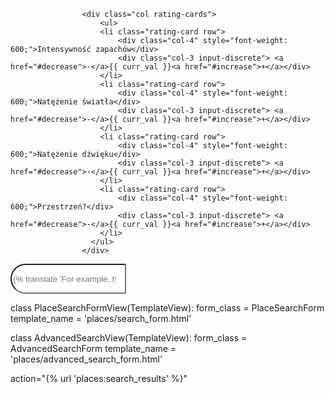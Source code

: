
					<div class="col rating-cards">
						<ul>
						<li class="rating-card row">
							<div class="col-4" style="font-weight: 600;">Intensywność zapachów</div>
							<div class="col-3 input-discrete"> <a href="#decrease">-</a>{{ curr_val }}<a href="#increase">+</a></div>
						</li>
						<li class="rating-card row">
							<div class="col-4" style="font-weight: 600;">Natężenie światła</div>
							<div class="col-3 input-discrete"> <a href="#decrease">-</a>{{ curr_val }}<a href="#increase">+</a></div>
						</li>
						<li class="rating-card row">
							<div class="col-4" style="font-weight: 600;">Natężenie dźwięku</div>
							<div class="col-3 input-discrete"> <a href="#decrease">-</a>{{ curr_val }}<a href="#increase">+</a></div>
						</li>
						<li class="rating-card row">
							<div class="col-4" style="font-weight: 600;">Przestrzeń?</div>
							<div class="col-3 input-discrete"> <a href="#decrease">-</a>{{ curr_val }}<a href="#increase">+</a></div>
						</li>
					  </ul>
					</div>

 <div class="input-main">
        <input class="form-control mr-sm-2" type="search" placeholder="{% translate 'For example, type 'Trattoria'' %}"
            aria-label="Search" style="height: 3rem;border-radius: 2em 0 0 2em;max-width: 360px;" name="q">

 class PlaceSearchFormView(TemplateView):
     form_class = PlaceSearchForm
     template_name = 'places/search_form.html'

 class AdvancedSearchView(TemplateView):
     form_class = AdvancedSearchForm
     template_name = 'places/advanced_search_form.html'


 action="{% url 'places:search_results' %}"